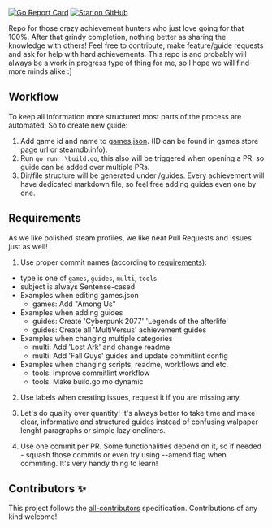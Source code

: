 [![Go Report Card](https://goreportcard.com/badge/github.com/LukoJy3D/perfect100)](https://goreportcard.com/report/github.com/LukoJy3D/perfect100)
[![Star on GitHub](https://img.shields.io/github/stars/LukoJy3D/perfect100.svg?style=social)](https://github.com/LukoJy3D/perfect100/stargazers)
<!-- ALL-CONTRIBUTORS-BADGE:START - Do not remove or modify this section -->
<!-- ALL-CONTRIBUTORS-BADGE:END -->
Repo for those crazy achievement hunters who just love going for that 100%. After that grindy completion, nothing better as sharing the knowledge with others!
Feel free to contribute, make feature/guide requests and ask for help with hard achievements. This repo is and probably will always be a work in progress type of thing for me, so I hope we will find more minds alike :]

## Workflow

To keep all information more structured most parts of the process are automated. So to create new guide:

1. Add game id and name to [games.json](/games.json). (ID can be found in games store page url or steamdb.info).
2. Run `go run .\build.go`, this also will be triggered when opening a PR, so guide can be added over multiple PRs.
3. Dir/file structure will be generated under /guides. Every achievement will have dedicated markdown file, so feel free adding guides even one by one.

## Requirements

As we like polished steam profiles, we like neat Pull Requests and Issues just as well!

1. Use proper commit names (according to [requirements](.github/workflows/commitlint.config.js)):
- type is one of `games`, `guides`, `multi`, `tools`
- subject is always Sentense-cased
- Examples when editing games.json
  - games: Add "Among Us"
- Examples when adding guides
  - guides: Create 'Cyberpunk 2077' 'Legends of the afterlife'
  - guides: Create all 'MultiVersus' achievement guides
- Examples when changing multiple categories
  - multi: Add 'Lost Ark' and change readme
  - multi: Add 'Fall Guys' guides and update commitlint config
- Examples when changing scripts, readme, workflows and etc.
  - tools: Improve commitlint workflow
  - tools: Make build.go mo dynamic

2. Use labels when creating issues, request it if you are missing any.

3. Let's do quality over quantity! It's always better to take time and make clear, informative and structured guides instead of confusing walpaper lenght paragraphs or simple lazy oneliners.

4. Use one commit per PR. Some functionalities depend on it, so if needed - squash those commits or even try using --amend flag when commiting. It's very handy thing to learn!

## Contributors ✨

This project follows the [all-contributors](https://github.com/all-contributors/all-contributors) specification. Contributions of any kind welcome!

<!-- ALL-CONTRIBUTORS-LIST:START - Do not remove or modify this section -->

<!-- prettier-ignore-start -->

<!-- markdownlint-disable -->

<!-- markdownlint-restore -->

<!-- prettier-ignore-end -->

<!-- ALL-CONTRIBUTORS-LIST:END -->